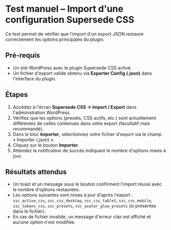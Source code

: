 # Test manuel – Import d'une configuration Supersede CSS

Ce test permet de vérifier que l'import d'un export JSON restaure correctement les options principales du plugin.

## Pré-requis
- Un site WordPress avec le plugin Supersede CSS activé.
- Un fichier d'export valide obtenu via **Exporter Config (.json)** dans l'interface du plugin.

## Étapes
1. Accédez à l'écran **Supersede CSS → Import / Export** dans l'administration WordPress.
2. Vérifiez que les options (presets, CSS actifs, etc.) sont actuellement différentes de celles contenues dans votre export (facultatif mais recommandé).
3. Dans le bloc **Importer**, sélectionnez votre fichier d'export via le champ « Importer (.json) ».
4. Cliquez sur le bouton **Importer**.
5. Attendez la notification de succès indiquant le nombre d'options mises à jour.

## Résultats attendus
- Un toast et un message sous le bouton confirment l'import réussi avec le nombre d'options restaurées.
- Les options suivantes sont mises à jour d'après l'export : `ssc_active_css`, `ssc_css_desktop`, `ssc_css_tablet`, `ssc_css_mobile`, `ssc_tokens_css`, `ssc_presets`, `ssc_avatar_glow_presets` (si présentes dans le fichier).
- En cas de fichier invalide, un message d'erreur clair est affiché et aucune option n'est modifiée.
